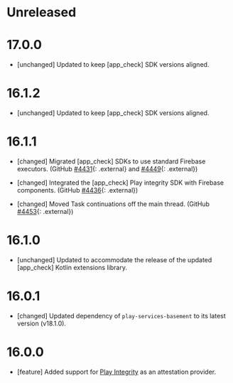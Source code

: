 # Unreleased

# 17.0.0

- [unchanged] Updated to keep [app_check] SDK versions aligned.

# 16.1.2

- [unchanged] Updated to keep [app_check] SDK versions aligned.

# 16.1.1

- [changed] Migrated [app_check] SDKs to use standard Firebase executors.
  (GitHub [#4431](//github.com/firebase/firebase-android-sdk/issues/4431){: .external}
  and
  [#4449](//github.com/firebase/firebase-android-sdk/issues/4449){: .external})

- [changed] Integrated the [app_check] Play integrity SDK with Firebase
  components.
  (GitHub [#4436](//github.com/firebase/firebase-android-sdk/issues/4436){: .external})

- [changed] Moved Task continuations off the main thread.
  (GitHub [#4453](//github.com/firebase/firebase-android-sdk/issues/4453){: .external})

# 16.1.0

- [unchanged] Updated to accommodate the release of the updated
  [app_check] Kotlin extensions library.

# 16.0.1

- [changed] Updated dependency of `play-services-basement` to its latest
  version (v18.1.0).

# 16.0.0

- [feature] Added support for
  [Play Integrity](https://developer.android.com/google/play/integrity) as an
  attestation provider.
